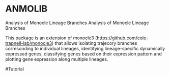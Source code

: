 # ANMOLIB
Analysis of Monocle Lineage Branches
Analysis of Monocle Lineage Branches

This package is an extension of monocle3 (https://github.com/cole-trapnell-lab/monocle3) that allows isolating trajecory branches corresonding to individual lineages, identifying lineage-specific dynamically expressed genes, classifying genes based on their expression pattern and plotting gene expression along multiple lineages.

#Tutorial
